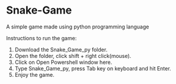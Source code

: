 # Snake-Game
 A simple game made using python programming language

Instructions to run the game:

1. Download the Snake_Game_py folder.
2. Open the folder, click shift + right click(mouse).
3. Click on Open Powershell window here.
4. Type Snake_Game_py, press Tab key on keyboard and hit Enter.
5. Enjoy the game.
